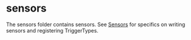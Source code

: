 # sensors

The sensors folder contains sensors. See [Sensors](http://docs.stackstorm.com/sensors.html) for specifics on writing sensors and registering TriggerTypes.
